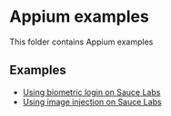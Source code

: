 # Appium examples
This folder contains Appium examples

## Examples
- [Using biometric login on Sauce Labs](./src/test/java/biometric_login)
- [Using image injection on Sauce Labs](./src/test/java/image_injection)
